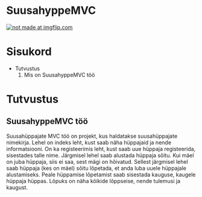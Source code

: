 # SuusahyppeMVC

<a href="https://puu.sh/CbI13/9dc5a61532.png"><img src="https://puu.sh/CbI13/9dc5a61532.png" title="not made at imgflip.com"/></a>

# Sisukord
* Tutvustus
  1. Mis on SuusahyppeMVC töö

# Tutvustus

## SuusahyppeMVC töö

Suusahüppajate MVC töö on projekt, kus haldatakse suusahüppajate nimekirja.
Lehel on indeks leht, kust saab näha hüppajaid ja nende informatsiooni.
On ka registeerimis leht, kust saab uue hüppaja registeerida, sisestades talle nime.
Järgmisel lehel saab alustada hüppaja sõitu. Kui mäel on juba hüppaja, siis ei saa, sest mägi on hõivatud.
Sellest järgmisel lehel saab hüppaja (kes on mäel) sõitu lõpetada, et anda luba uuele hüppajale alustamiseks.
Peale hüppamise lõpetamist saab sisestada kauguse, kaugele hüppaja hüppas.
Lõpuks on näha kõikide lõppseise, nende tulemusi ja kaugust.
